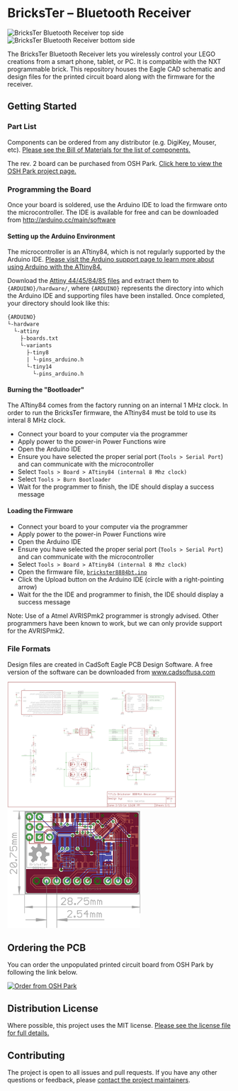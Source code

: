 # BricksTer &ndash; Bluetooth Receiver

<img src="https://644db4de3505c40a0444-327723bce298e3ff5813fb42baeefbaa.ssl.cf1.rackcdn.com/1066fd61bf4fc966dde15363ef969d35.png" alt="BricksTer Bluetooth Receiver top side" width="200">&nbsp;&nbsp;&nbsp;<img src="https://644db4de3505c40a0444-327723bce298e3ff5813fb42baeefbaa.ssl.cf1.rackcdn.com/113c389456aa79294e2958224b0012ce.png" alt="BricksTer Bluetooth Receiver bottom side" width="200">

The BricksTer Bluetooth Receiver lets you wirelessly control your LEGO creations from a smart phone, tablet, or PC. It is compatible with the NXT programmable brick. This repository houses the Eagle CAD schematic and design files for the printed circuit board along with the firmware for the receiver.

## Getting Started

### Part List

Components can be ordered from any distributor (e.g. DigiKey, Mouser, etc).
[Please see the Bill of Materials for the list of components.](https://github.com/BTbricks/brickster-bluetooth-receiver/blob/master/8884bt%20Remote%20Control%20Receiver/board/BOM.md)

The rev. 2 board can be purchased from OSH Park.
[Click here to view the OSH Park project page.](https://oshpark.com/shared_projects/jNrizzs2)

### Programming the Board

Once your board is soldered, use the Arduino IDE to load the firmware onto the microcontroller.
The IDE is available for free and can be downloaded from http://arduino.cc/main/software

#### Setting up the Arduino Environment

The microcontroller is an ATtiny84, which is not regularly supported by the Arduino IDE.
[Please visit the Arduino support page to learn more about using Arduino with the ATtiny84.](http://playground.arduino.cc/Main/ArduinoOnOtherAtmelChips)

Download the [Attiny 44/45/84/85 files](https://github.com/damellis/attiny/archive/master.zip) and extract them to `{ARDUINO}/hardware/`, where `{ARDUINO}` represents the directory into which the Arduino IDE and supporting files have been installed. Once completed, your directory should look like this:

```
{ARDUINO}
└-hardware
  └-attiny
    ├-boards.txt
    └-variants
      ├-tiny8
      | └-pins_arduino.h
      └-tiny14
        └-pins_arduino.h
```

#### Burning the "Bootloader"

The ATtiny84 comes from the factory running on an internal 1 MHz clock. In order to run the BricksTer firmware, the ATtiny84 must be told to use its interal 8 MHz clock.

* Connect your board to your computer via the programmer
* Apply power to the power-in Power Functions wire
* Open the Arduino IDE
* Ensure you have selected the proper serial port (`Tools > Serial Port`) and can communicate with the microcontroller
* Select `Tools > Board > ATtiny84 (internal 8 Mhz clock)`
* Select `Tools > Burn Bootloader`
* Wait for the programmer to finish, the IDE should display a success message

#### Loading the Firmware

* Connect your board to your computer via the programmer
* Apply power to the power-in Power Functions wire
* Open the Arduino IDE
* Ensure you have selected the proper serial port (`Tools > Serial Port`) and can communicate with the microcontroller
* Select `Tools > Board > ATtiny84 (internal 8 Mhz clock)`
* Open the firmware file, [`brickster8884bt.ino`](https://github.com/BTbricks/brickster-bluetooth-receiver/blob/master/8884bt%20Remote%20Control%20Receiver/firmware/brickster8884bt.ino)
* Click the Upload button on the Arduino IDE (circle with a right-pointing arrow)
* Wait for the the IDE and programmer to finish, the IDE should display a success message

Note: Use of a Atmel AVRISPmk2 programmer is strongly advised. Other programmers have been known to work, but we can only provide support for the AVRISPmk2.

### File Formats

Design files are created in CadSoft Eagle PCB Design Software.
A free version of the software can be downloaded from www.cadsoftusa.com

<img src="8884bt%20Remote%20Control%20Receiver/board/brickster-8884bt-sch.png" alt="BricksTer Bluetooth Receiver schematic" width="380">&nbsp;&nbsp;&nbsp;<img src="8884bt%20Remote%20Control%20Receiver/board/brickster-8884bt-brd.png" alt="BricksTer Bluetooth Receiver board design" width="300">

## Ordering the PCB

You can order the unpopulated printed circuit board from OSH Park by following the link below.

<a href="https://oshpark.com/shared_projects/tWWWgV0f"><img src="https://a800d827b6de8403a51e-6ffc2e718631809086ea40332b2055f7.ssl.cf1.rackcdn.com/assets/badge-5b7ec47045b78aef6eb9d83b3bac6b1920de805e9a0c227658eac6e19a045b9c.png" alt="Order from OSH Park"></img></a>

## Distribution License

Where possible, this project uses the MIT license. [Please see the license file for full details.](https://github.com/BTbricks/brickster-bluetooth-receiver/blob/master/LICENSE)

## Contributing

The project is open to all issues and pull requests.
If you have any other questions or feedback, please [contact the project maintainers](https://github.com/orgs/BTbricks/members).
